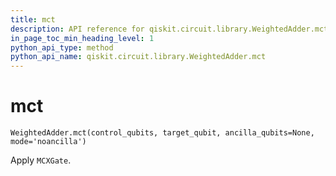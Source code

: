 ```yaml
---
title: mct
description: API reference for qiskit.circuit.library.WeightedAdder.mct
in_page_toc_min_heading_level: 1
python_api_type: method
python_api_name: qiskit.circuit.library.WeightedAdder.mct
---
```


# mct

<span id="qiskit.circuit.library.WeightedAdder.mct" />

`WeightedAdder.mct(control_qubits, target_qubit, ancilla_qubits=None, mode='noancilla')`

Apply `MCXGate`.

